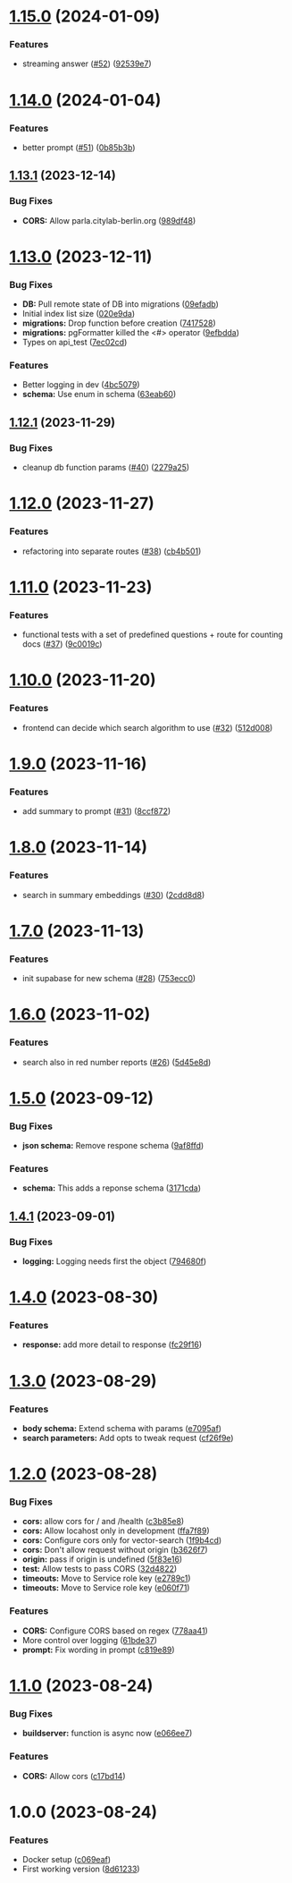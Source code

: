 # [1.15.0](https://github.com/technologiestiftung/parla-api/compare/v1.14.0...v1.15.0) (2024-01-09)


### Features

* streaming answer ([#52](https://github.com/technologiestiftung/parla-api/issues/52)) ([92539e7](https://github.com/technologiestiftung/parla-api/commit/92539e7ca01dc33e5ac612dcafdf5772eab0498f))

# [1.14.0](https://github.com/technologiestiftung/parla-api/compare/v1.13.1...v1.14.0) (2024-01-04)


### Features

* better prompt ([#51](https://github.com/technologiestiftung/parla-api/issues/51)) ([0b85b3b](https://github.com/technologiestiftung/parla-api/commit/0b85b3baa09c34e748e2f87a88c3f8fff9bdfc24))

## [1.13.1](https://github.com/technologiestiftung/parla-api/compare/v1.13.0...v1.13.1) (2023-12-14)


### Bug Fixes

* **CORS:** Allow parla.citylab-berlin.org ([989df48](https://github.com/technologiestiftung/parla-api/commit/989df48a4eda89cb1892fced7d087d12fdeed518))

# [1.13.0](https://github.com/technologiestiftung/parla-api/compare/v1.12.1...v1.13.0) (2023-12-11)


### Bug Fixes

* **DB:** Pull remote state of DB into migrations ([09efadb](https://github.com/technologiestiftung/parla-api/commit/09efadb961f958ac435eb13615ccc42313e6d87e))
* Initial index list size ([020e9da](https://github.com/technologiestiftung/parla-api/commit/020e9daf96f6228f73df7d02860c97693388ab20))
* **migrations:** Drop function before creation ([7417528](https://github.com/technologiestiftung/parla-api/commit/74175287309c0cb3452490d13b2cbf4835ca24d9))
* **migrations:** pgFormatter killed the <#> operator ([9efbdda](https://github.com/technologiestiftung/parla-api/commit/9efbdda0093df37f433d9c26309af24006b5fabe))
* Types on api_test ([7ec02cd](https://github.com/technologiestiftung/parla-api/commit/7ec02cd0f32d4ed1587aa3a11790137b0342f9f6))


### Features

* Better logging in dev ([4bc5079](https://github.com/technologiestiftung/parla-api/commit/4bc50795d0ab01f5cb2036272892f8e6febca74c))
* **schema:** Use enum in schema ([63eab60](https://github.com/technologiestiftung/parla-api/commit/63eab604775c7ea615ab929389dd4d15e49231f6))

## [1.12.1](https://github.com/technologiestiftung/parla-api/compare/v1.12.0...v1.12.1) (2023-11-29)


### Bug Fixes

* cleanup db function params ([#40](https://github.com/technologiestiftung/parla-api/issues/40)) ([2279a25](https://github.com/technologiestiftung/parla-api/commit/2279a256fb5f5629ef1408cef9c13e15778d39aa))

# [1.12.0](https://github.com/technologiestiftung/parla-api/compare/v1.11.0...v1.12.0) (2023-11-27)


### Features

* refactoring into separate routes ([#38](https://github.com/technologiestiftung/parla-api/issues/38)) ([cb4b501](https://github.com/technologiestiftung/parla-api/commit/cb4b501609f69c132107db515df78f30f5856f2a))

# [1.11.0](https://github.com/technologiestiftung/parla-api/compare/v1.10.0...v1.11.0) (2023-11-23)


### Features

* functional tests with a set of predefined questions + route for counting docs ([#37](https://github.com/technologiestiftung/parla-api/issues/37)) ([9c0019c](https://github.com/technologiestiftung/parla-api/commit/9c0019cc83f237ed5ba578384bd5cc03ad01f9f0))

# [1.10.0](https://github.com/technologiestiftung/parla-api/compare/v1.9.0...v1.10.0) (2023-11-20)


### Features

* frontend can decide which search algorithm to use ([#32](https://github.com/technologiestiftung/parla-api/issues/32)) ([512d008](https://github.com/technologiestiftung/parla-api/commit/512d00806b096fbfe4f011c1a46e5479607a5faa))

# [1.9.0](https://github.com/technologiestiftung/parla-api/compare/v1.8.0...v1.9.0) (2023-11-16)


### Features

* add summary to prompt ([#31](https://github.com/technologiestiftung/parla-api/issues/31)) ([8ccf872](https://github.com/technologiestiftung/parla-api/commit/8ccf872fb2d1c7de7ef62dd56ca2228f52c1f4cb))

# [1.8.0](https://github.com/technologiestiftung/parla-api/compare/v1.7.0...v1.8.0) (2023-11-14)


### Features

* search in summary embeddings ([#30](https://github.com/technologiestiftung/parla-api/issues/30)) ([2cdd8d8](https://github.com/technologiestiftung/parla-api/commit/2cdd8d82ee9ff794bfa652d1c14305362c384083))

# [1.7.0](https://github.com/technologiestiftung/parla-api/compare/v1.6.0...v1.7.0) (2023-11-13)


### Features

* init supabase for new schema ([#28](https://github.com/technologiestiftung/parla-api/issues/28)) ([753ecc0](https://github.com/technologiestiftung/parla-api/commit/753ecc0684d94541dd9f68503e3109cf8be64df4))

# [1.6.0](https://github.com/technologiestiftung/parla-api/compare/v1.5.0...v1.6.0) (2023-11-02)


### Features

* search also in red number reports ([#26](https://github.com/technologiestiftung/parla-api/issues/26)) ([5d45e8d](https://github.com/technologiestiftung/parla-api/commit/5d45e8d2edb9bc51c811ee23750984065fcc7c24))

# [1.5.0](https://github.com/technologiestiftung/parla-api/compare/v1.4.1...v1.5.0) (2023-09-12)


### Bug Fixes

* **json schema:** Remove respone schema ([9af8ffd](https://github.com/technologiestiftung/parla-api/commit/9af8ffdc7d64a795cca8a7c10cfad09ff38c9011))


### Features

* **schema:** This adds a reponse schema ([3171cda](https://github.com/technologiestiftung/parla-api/commit/3171cdac5b66d4ebfc32725a268425ad367bb00a))

## [1.4.1](https://github.com/technologiestiftung/parla-api/compare/v1.4.0...v1.4.1) (2023-09-01)


### Bug Fixes

* **logging:** Logging needs first the object ([794680f](https://github.com/technologiestiftung/parla-api/commit/794680f9e0200e8fcd63ac16641ed6ba15fe08db))

# [1.4.0](https://github.com/technologiestiftung/parla-api/compare/v1.3.0...v1.4.0) (2023-08-30)


### Features

* **response:** add more detail to response ([fc29f16](https://github.com/technologiestiftung/parla-api/commit/fc29f16d71e6743d22f83d71598b482b4507376a))

# [1.3.0](https://github.com/technologiestiftung/parla-api/compare/v1.2.0...v1.3.0) (2023-08-29)


### Features

* **body schema:** Extend schema with params ([e7095af](https://github.com/technologiestiftung/parla-api/commit/e7095afc0ce68a3fffbb31222901e5245cbee9eb))
* **search parameters:** Add opts to tweak request ([cf26f9e](https://github.com/technologiestiftung/parla-api/commit/cf26f9e5fc1d2bd1925873e5dba10e8ad9b880ac))

# [1.2.0](https://github.com/technologiestiftung/parla-api/compare/v1.1.0...v1.2.0) (2023-08-28)


### Bug Fixes

* **cors:** allow cors for / and /health ([c3b85e8](https://github.com/technologiestiftung/parla-api/commit/c3b85e83988278862fc2363ba703679bcdc2916e))
* **cors:** Allow locahost only in development ([ffa7f89](https://github.com/technologiestiftung/parla-api/commit/ffa7f8995eb0d8fbe6bca0e5a78be6c7856120b7))
* **cors:** Configure cors only for vector-search ([1f9b4cd](https://github.com/technologiestiftung/parla-api/commit/1f9b4cd33ccf5fe743cc451f4ea38e4ed476996a))
* **cors:** Don't allow request without origin ([b3626f7](https://github.com/technologiestiftung/parla-api/commit/b3626f72de8d69f718ee85caf2c92a2bc0d7bbc0))
* **origin:** pass if origin is undefined ([5f83e16](https://github.com/technologiestiftung/parla-api/commit/5f83e16a2a010cd565bd76d817be65987c717178))
* **test:** Allow tests to pass CORS ([32d4822](https://github.com/technologiestiftung/parla-api/commit/32d4822035d4739c43eed792ecea2ea927762127))
* **timeouts:** Move to Service role key ([e2789c1](https://github.com/technologiestiftung/parla-api/commit/e2789c14fe91f858a51133953eb628625215f764))
* **timeouts:** Move to Service role key ([e060f71](https://github.com/technologiestiftung/parla-api/commit/e060f71b37f3e78c0a30a811b7bdece469f95d93))


### Features

* **CORS:** Configure CORS based on regex ([778aa41](https://github.com/technologiestiftung/parla-api/commit/778aa4145a1725eefea3464f9259e5c82424d1e8))
* More control over logging ([61bde37](https://github.com/technologiestiftung/parla-api/commit/61bde3793b1fbb7d6f0bb4974b6d1eaf4863d3df))
* **prompt:** Fix wording in prompt ([c819e89](https://github.com/technologiestiftung/parla-api/commit/c819e89a2e630fbbb5160bb286b84b2ce513d3ce))

# [1.1.0](https://github.com/technologiestiftung/parla-api/compare/v1.0.0...v1.1.0) (2023-08-24)


### Bug Fixes

* **buildserver:** function is async now ([e066ee7](https://github.com/technologiestiftung/parla-api/commit/e066ee7f106d4b8885cc743b6bcf37f327cadea6))


### Features

* **CORS:** Allow cors ([c17bd14](https://github.com/technologiestiftung/parla-api/commit/c17bd1471dccd180749ebdbec354066d4033b995))

# 1.0.0 (2023-08-24)


### Features

* Docker setup ([c069eaf](https://github.com/technologiestiftung/parla-api/commit/c069eafda24ef248f233c3f450d8f7ebc4bc1f32))
* First working version ([8d61233](https://github.com/technologiestiftung/parla-api/commit/8d61233980584951100e4609a48eedb46c92d877))
